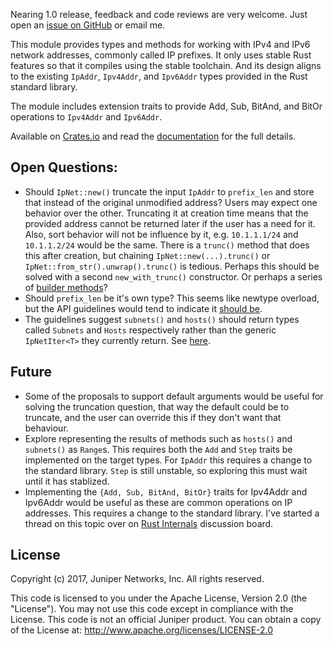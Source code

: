 Nearing 1.0 release, feedback and code reviews are very welcome. Just open an [issue on GitHub](https://github.com/krisprice/ipnet/issues) or email me.

This module provides types and methods for working with IPv4 and IPv6 network addresses, commonly called IP prefixes. It only uses stable Rust features so that it compiles using the stable toolchain. And its design aligns to the existing `IpAddr`, `Ipv4Addr`, and `Ipv6Addr` types provided in the Rust standard library.

The module includes extension traits to provide Add, Sub, BitAnd, and BitOr operations to `Ipv4Addr` and `Ipv6Addr`.

Available on [Crates.io] and read the [documentation] for the full details.

[Crates.io]: https://crates.io/crates/ipnet
[documentation]: https://docs.rs/ipnet/

## Open Questions:

* Should `IpNet::new()` truncate the input `IpAddr` to `prefix_len` and store that instead of the original unmodified address? Users may expect one behavior over the other. Truncating it at creation time means that the provided address cannot be returned later if the user has a need for it. Also, sort behavior will not be influence by it, e.g. `10.1.1.1/24` and `10.1.1.2/24` would be the same. There is a `trunc()` method that does this after creation, but chaining `IpNet::new(...).trunc()` or `IpNet::from_str().unwrap().trunc()` is tedious. Perhaps this should be solved with a second `new_with_trunc()` constructor. Or perhaps a series of [builder methods](https://rust-lang-nursery.github.io/api-guidelines/type-safety.html#non-consuming-builders-preferred)?
* Should `prefix_len` be it's own type? This seems like newtype overload, but the API guidelines would tend to indicate it [should be](https://rust-lang-nursery.github.io/api-guidelines/dependability.html).
* The guidelines suggest `subnets()` and `hosts()` should return types called `Subnets` and `Hosts` respectively rather than the generic `IpNetIter<T>` they currently return. See [here](https://rust-lang-nursery.github.io/api-guidelines/naming.html#iterator-type-names-match-the-methods-that-produce-them-c-iter-ty).

## Future

* Some of the proposals to support default arguments would be useful for solving the truncation question, that way the default could be to truncate, and the user can override this if they don't want that behaviour.
* Explore representing the results of methods such as `hosts()` and `subnets()` as `Range`s. This requires both the `Add` and `Step` traits be implemented on the target types. For `IpAddr` this requires a change to the standard library. `Step` is still unstable, so exploring this must wait until it has stablized.
* Implementing the `{Add, Sub, BitAnd, BitOr}` traits for Ipv4Addr and Ipv6Addr would be useful as these are common operations on IP addresses. This requires a change to the standard library. I've started a thread on this topic over on [Rust Internals](https://internals.rust-lang.org/t/pre-rfc-implementing-add-sub-bitand-bitor-for-ipaddr-ipv4addr-ipv6addr/) discussion board.

## License

Copyright (c) 2017, Juniper Networks, Inc. All rights reserved.

This code is licensed to you under the Apache License, Version 2.0 (the "License"). You may not use this code except in compliance with the License. This code is not an official Juniper product. You can obtain a copy of the License at: http://www.apache.org/licenses/LICENSE-2.0
